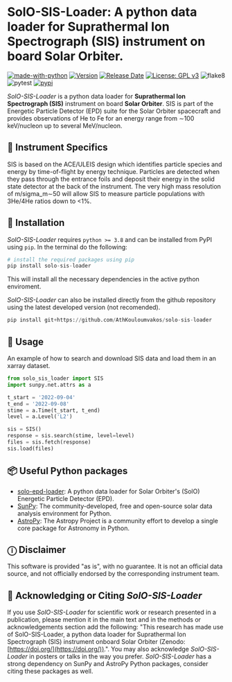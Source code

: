 # SolO-SIS-Loader: A python data loader for Suprathermal Ion Spectrograph (SIS) instrument on board Solar Orbiter.

[![made-with-python](https://img.shields.io/badge/Made%20with-Python-1f425f.svg)](https://www.python.org/)
[![Version](https://img.shields.io/github/v/release/AthKouloumvakos/solo-sis-loader)](https://github.com/AthKouloumvakos/solo-sis-loader/releases)
[![Release Date](https://img.shields.io/github/release-date/AthKouloumvakos/solo-sis-loader)](https://github.com/AthKouloumvakos/solo-sis-loader/releases)
[![License: GPL v3](https://img.shields.io/badge/License-GPL%20v3-blue.svg)](https://www.gnu.org/licenses/gpl-3.0)
![flake8](https://github.com/AthKouloumvakos/solo-sis-loader/actions/workflows/flake8.yml/badge.svg)
![pytest](https://github.com/AthKouloumvakos/solo-sis-loader/actions/workflows/pytest.yml/badge.svg)
[![pypi](https://img.shields.io/pypi/v/solo-sis-loader?style=flat&logo=pypi)](https://pypi.org/project/solo-sis-loader/)

_SolO-SIS-Loader_ is a python data loader for **Suprathermal Ion Spectrograph (SIS)** instrument on board **Solar Orbiter**. SIS is part of the Energetic Particle Detector (EPD) suite for the Solar Orbiter spacecraft and provides observations of He to Fe for an energy range from ∼100 keV/nucleon up to several MeV/nucleon.

## 🚀 Instrument Specifics

SIS is based on the ACE/ULEIS design which identifies particle species and energy by time-of-flight by energy technique. Particles are detected when they pass through the entrance foils and deposit their energy in the solid state detector at the back of the instrument. The very high mass resolution of m/sigma_m∼50 will allow SIS to measure particle populations with 3He/4He ratios down to <1%.

## 💾 Installation

_SolO-SIS-Loader_ requires ```python >= 3.8``` and can be installed from PyPI using ```pip```. In the terminal do the following:

```python
# install the required packages using pip
pip install solo-sis-loader
```

This will install all the necessary dependencies in the active python enviroment.

_SolO-SIS-Loader_ can also be installed directly from the github repository using the latest developed version (not recomended).

```python
pip install git+https://github.com/AthKouloumvakos/solo-sis-loader
```

## 📙 Usage

An example of how to search and download SIS data and load them in an xarray dataset.

```python
from solo_sis_loader import SIS
import sunpy.net.attrs as a

t_start = '2022-09-04'
t_end = '2022-09-08'
stime = a.Time(t_start, t_end)
level = a.Level('L2')

sis = SIS()
response = sis.search(stime, level=level)
files = sis.fetch(response)
sis.load(files)
```

## 📦 Useful Python packages

- [solo-epd-loader](https://github.com/jgieseler/solo-epd-loader): A python data loader for Solar Orbiter's (SolO) Energetic Particle Detector (EPD).
- [SunPy](https://sunpy.org/): The community-developed, free and open-source solar data analysis environment for Python.
- [AstroPy](https://www.astropy.org/): The Astropy Project is a community effort to develop a single core package for Astronomy in Python.

## ⓘ Disclaimer

This software is provided "as is", with no guarantee. It is not an official data source, and not officially endorsed by the corresponding instrument team.

## 📜 Acknowledging or Citing _SolO-SIS-Loader_

If you use _SolO-SIS-Loader_ for scientific work or research presented in a publication, please mention it in the main text and in the methods or acknowledgements section add the following: "This research has made use of SolO-SIS-Loader, a python data loader for Suprathermal Ion Spectrograph (SIS) instrument onboard Solar Orbiter (Zenodo: [https://doi.org/](https://doi.org/)).". You may also acknowledge _SolO-SIS-Loader_ in posters or talks in the way you prefer. _SolO-SIS-Loader_ has a strong dependency on SunPy and AstroPy Python packages, consider citing these packages as well.
